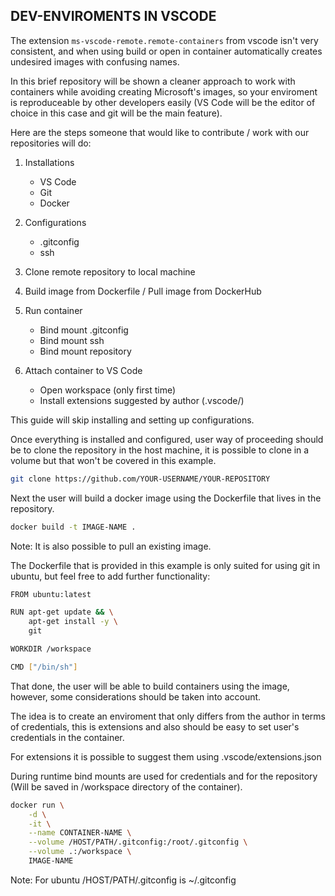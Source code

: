 ## DEV-ENVIROMENTS IN VSCODE

The extension `ms-vscode-remote.remote-containers` from vscode isn't very consistent, and  when using build or open in container automatically creates undesired images with confusing names. 

In this brief repository will be shown a cleaner approach to work with containers while avoiding creating Microsoft's images, so your enviroment is reproduceable by other developers easily (VS Code will be the editor of choice in this case and git will be the main feature).

Here are the steps someone that would like to contribute / work with our repositories will do:

1. Installations
    - VS Code
    - Git
    - Docker

2. Configurations
    - .gitconfig
    - ssh

3. Clone remote repository to local machine

4. Build image from Dockerfile / Pull image from DockerHub

5. Run container
    - Bind mount .gitconfig
    - Bind mount ssh
    - Bind mount repository

6. Attach container to VS Code
    - Open workspace (only first time)
    - Install extensions suggested by author (.vscode/)

This guide will skip installing and setting up configurations.

Once everything is installed and configured, user way of proceeding should be to clone the repository in the host machine, it is possible to clone in a volume but that won't be covered in this example.

```bash
git clone https://github.com/YOUR-USERNAME/YOUR-REPOSITORY
```

Next the user will build a docker image using the Dockerfile that lives in the repository.

```bash
docker build -t IMAGE-NAME .
```

Note: It is also possible to pull an existing image. 

The Dockerfile that is provided in this example is only suited for using git in ubuntu, but feel free to add further functionality:

```bash
FROM ubuntu:latest

RUN apt-get update && \
    apt-get install -y \
    git

WORKDIR /workspace

CMD ["/bin/sh"]

```

That done, the user will be able to build containers using the image, however, some considerations should be taken into account.

The idea is to create an enviroment that only differs from the author in terms of credentials, this is extensions and also should be easy to set user's credentials in the container.

For extensions it is possible to suggest them using .vscode/extensions.json

During runtime bind mounts are used for credentials and for the repository (Will be saved in /workspace directory of the container).

```bash
docker run \
    -d \
    -it \
    --name CONTAINER-NAME \
    --volume /HOST/PATH/.gitconfig:/root/.gitconfig \
    --volume .:/workspace \
    IMAGE-NAME
```

Note: For ubuntu /HOST/PATH/.gitconfig is ~/.gitconfig
